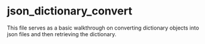 # json_dictionary_convert

This file serves as a basic walkthrough on converting dictionary objects into json files and then retrieving the dictionary. 
